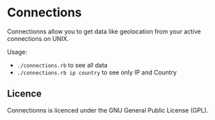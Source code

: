 Connections
===========

Connectionns allow you to get data like geolocation from your active connections on UNIX.

Usage:
- `./connections.rb` to see all data
- `./connections.rb ip country` to see only IP and Country


## Licence

Connectionns is licenced under the GNU General Public License (GPL).